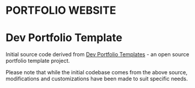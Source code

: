 # PORTFOLIO WEBSITE

# Dev Portfolio Template

Initial source code derived from [Dev Portfolio Templates](https://github.com/devportfoliotemplates/devportfoliotemplates/tree/main/full-stack-developer-light-portfolio-template) - an open source portfolio template project.

Please note that while the initial codebase comes from the above source, modifications and customizations have been made to suit specific needs.
